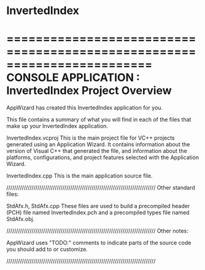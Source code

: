 # InvertedIndex
========================================================================
    CONSOLE APPLICATION : InvertedIndex Project Overview
========================================================================

AppWizard has created this InvertedIndex application for you.

This file contains a summary of what you will find in each of the files that
make up your InvertedIndex application.


InvertedIndex.vcproj
    This is the main project file for VC++ projects generated using an Application Wizard.
    It contains information about the version of Visual C++ that generated the file, and
    information about the platforms, configurations, and project features selected with the
    Application Wizard.

InvertedIndex.cpp
    This is the main application source file.

/////////////////////////////////////////////////////////////////////////////
Other standard files:

StdAfx.h, StdAfx.cpp
    These files are used to build a precompiled header (PCH) file
    named InvertedIndex.pch and a precompiled types file named StdAfx.obj.

/////////////////////////////////////////////////////////////////////////////
Other notes:

AppWizard uses "TODO:" comments to indicate parts of the source code you
should add to or customize.

/////////////////////////////////////////////////////////////////////////////

